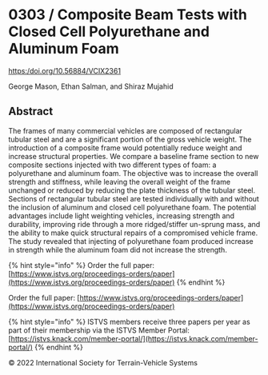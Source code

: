 # 0303 / Composite Beam Tests with Closed Cell Polyurethane and Aluminum Foam

[https:/doi.org/10.56884/VCIX2361](https://https/doi.org/10.56884/VCIX2361)

George Mason, Ethan Salman, and Shiraz Mujahid

## Abstract

The frames of many commercial vehicles are composed of rectangular tubular steel and are a significant portion of the gross vehicle weight. The introduction of a composite frame would potentially reduce weight and increase structural properties. We compare a baseline frame section to new composite sections injected with two different types of foam: a polyurethane and aluminum foam. The objective was to increase the overall strength and stiffness, while leaving the overall weight of the frame unchanged or reduced by reducing the plate thickness of the tubular steel. Sections of rectangular tubular steel are tested individually with and without the inclusion of aluminum and closed cell polyurethane foam. The potential advantages include light weighting vehicles, increasing strength and durability, improving ride through a more ridged/stiffer un-sprung mass, and the ability to make quick structural repairs of a compromised vehicle frame. The study revealed that injecting of polyurethane foam produced increase in strength while the aluminum foam did not increase the strength.

{% hint style="info" %}
Order the full paper: [https://www.istvs.org/proceedings-orders/paper](https://www.istvs.org/proceedings-orders/paper)
{% endhint %}

Order the full paper: [https://www.istvs.org/proceedings-orders/paper](https://www.istvs.org/proceedings-orders/paper)

{% hint style="info" %}
ISTVS members receive three papers per year as part of their membership via the ISTVS Member Portal: [https://istvs.knack.com/member-portal/](https://istvs.knack.com/member-portal/)
{% endhint %}

© 2022 International Society for Terrain-Vehicle Systems


